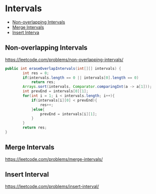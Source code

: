 # Intervals

+ [Non-overlapping Intervals](#non-overlapping-intervals)
+ [Merge Intervals](#merge-intervals)
+ [Insert Interva](#insert-interval)

## Non-overlapping Intervals

https://leetcode.com/problems/non-overlapping-intervals/

```java
public int eraseOverlapIntervals(int[][] intervals) {
        int res = 0;
        if(intervals.length == 0 || intervals[0].length == 0)
            return res;
        Arrays.sort(intervals, Comparator.comparingInt(a -> a[1]));
        int prevEnd = intervals[0][1];
        for(int i = 1; i < intervals.length; i++){
            if(intervals[i][0] < prevEnd){
                res++;
            }else{
                prevEnd = intervals[i][1];
            }
        }
        return res;
}
```

## Merge Intervals

https://leetcode.com/problems/merge-intervals/


## Insert Interval

https://leetcode.com/problems/insert-interval/
